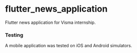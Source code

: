 # flutter_news_application

Flutter news application for Visma internship.

### Testing
A mobile application was tested on iOS and Android simulators.